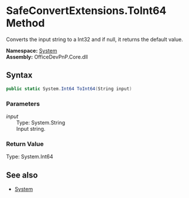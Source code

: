 # SafeConvertExtensions.ToInt64 Method  
Converts the input string to a Int32 and if null, it returns the default value.  

**Namespace:** [System](System.md)  
**Assembly:** OfficeDevPnP.Core.dll  
## Syntax
```C#
public static System.Int64 ToInt64(String input)
```
### Parameters
*input*  
&emsp;&emsp;Type: System.String  
&emsp;&emsp;Input string.  
  
### Return Value
Type: System.Int64  

## See also
- [System](System.md)
